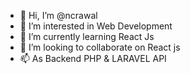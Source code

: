 - 👋 Hi, I’m @ncrawal
- 👀 I’m interested in Web Development
- 🌱 I’m currently learning React Js
- 💞️ I’m looking to collaborate on React js
- 📫 As Backend PHP & LARAVEL API

<!---
ncrawal/ncrawal is a ✨ special ✨ repository because its `README.md` (this file) appears on your GitHub profile.
You can click the Preview link to take a look at your changes.
--->
